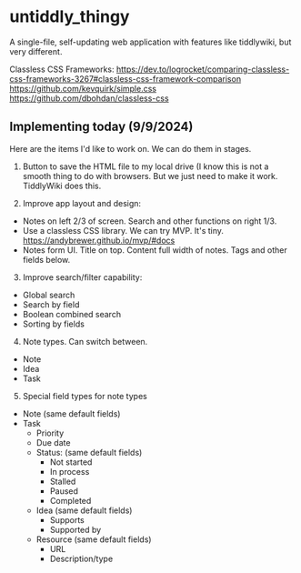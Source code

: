 # untiddly_thingy
A single-file, self-updating web application with features like tiddlywiki, but very different.

Classless CSS Frameworks:
https://dev.to/logrocket/comparing-classless-css-frameworks-3267#classless-css-framework-comparison
https://github.com/kevquirk/simple.css
https://github.com/dbohdan/classless-css

## Implementing today (9/9/2024)

Here are the items I'd like to work on. We can do them in stages.

1. Button to save the HTML file to my local drive (I know this is not a smooth thing to do with browsers. But we just need to make it work. TiddlyWiki does this.

2. Improve app layout and design: 
  - Notes on left 2/3 of screen. Search and other functions on right 1/3.
  - Use a classless CSS library. We can try MVP. It's tiny. https://andybrewer.github.io/mvp/#docs
     <link rel="stylesheet" href="https://unpkg.com/mvp.css">
  - Notes form UI. Title on top. Content full width of notes. Tags and other fields below.

3. Improve search/filter capability:
  - Global search
  - Search by field
  - Boolean combined search
  - Sorting by fields

4. Note types. Can switch between.
  - Note
  - Idea
  - Task

5. Special field types for note types
  - Note (same default fields)
  - Task
    - Priority
    - Due date
    - Status: (same default fields)
      - Not started
      - In process
      - Stalled
      - Paused
      - Completed
    - Idea (same default fields)
      - Supports
      - Supported by
    - Resource (same default fields)
      - URL
      - Description/type
      